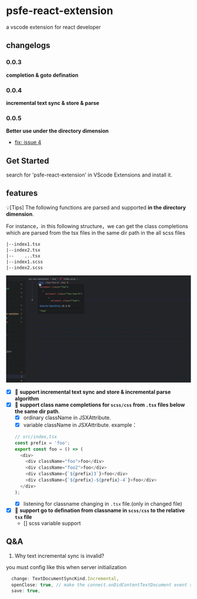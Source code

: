 # psfe-react-extension

a vscode extension for react developer

## changelogs

### 0.0.3

**completion & goto defination**

### 0.0.4

**incremental text sync & store & parse**

### 0.0.5

**Better use under the directory dimension**

- [fix: issue 4](https://github.com/1360151219/react-class-completion/issues/4)

## Get Started

search for 'psfe-react-extension' in VScode Extensions and install it.

## features

💡[Tips] The following functions are parsed and supported **in the directory dimension**.

For instance，in this following structure，we can get the class completions which are parsed from the tsx files in the same dir path in the all scss files

```
|--index1.tsx
|--index2.tsx
|--    ...tsx
|--index1.scss
|--index2.scss
```

![](feature.gif)

- [x] 🌟 **support incremental text sync and store & incremental parse algorithm**
- [x] 🌟 **support class name completions for `scss/css` from `.tsx` files below the same dir path**.
  - [x] ordinary className in JSXAttribute.
  - [x] variable className in JSXAttribute. example：
  ```ts
  // src/index,tsx
  const prefix = 'foo';
  export const foo = () => (
    <div>
      <div className="foo">foo</div>
      <div className="foo2">foo</div>
      <div className={`${prefix}3`}>foo</div>
      <div className={`${prefix}-${prefix}-4`}>foo</div>
    </div>
  );
  ```
  - [x] listening for classname changing in `.tsx` file.(only in changed file)
- [x] 🌟 **support go to defination from classname in `scss/css` to the relative `tsx` file**
  - [] scss variable support

## Q&A

1. Why text incremental sync is invalid?

you must config like this when server initialization

```js
  change: TextDocumentSyncKind.Incremental,
  openClose: true, // make the connect.onDidContentTextDocument event sent to the lsp
  save: true,
```
